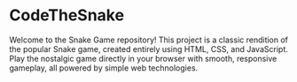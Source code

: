 # CodeTheSnake
Welcome to the Snake Game repository! This project is a classic rendition of the popular Snake game, created entirely using HTML, CSS, and JavaScript. Play the nostalgic game directly in your browser with smooth, responsive gameplay, all powered by simple web technologies.
